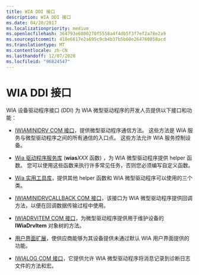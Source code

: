 ```yaml
---
title: WIA DDI 接口
description: WIA DDI 接口
ms.date: 04/20/2017
ms.localizationpriority: medium
ms.openlocfilehash: 364793e6800270f5558a4f4db5f3f7ef2a78e2a9
ms.sourcegitcommit: 418e6617e2a695c9cb4b37b5b60e264760858acd
ms.translationtype: MT
ms.contentlocale: zh-CN
ms.lasthandoff: 12/07/2020
ms.locfileid: "96824547"
---
```

# <a name="wia-ddi-interfaces"></a>WIA DDI 接口





WIA 设备驱动程序接口 (DDI) 为 WIA 微型驱动程序的开发人员提供以下接口和功能：

-   [IWIAMINIDRV COM 接口](iwiaminidrv-com-interface.md)，提供微型驱动程序通信方法。 这些方法是 WIA 服务与微型驱动程序之间的所有通信的入口点。 这些方法允许 WIA 服务控制设备。

-   [Wia 驱动程序服务库](wia-driver-services-library.md) (**wias**_XXX_ 函数) ，为 WIA 微型驱动程序提供 helper 函数。 您可以使用这些函数来执行许多常见任务，否则您必须编写自定义函数。

-   [Wia 实用工具库](wia-utility-library.md)，提供其他 helper 函数和 WIA 微型驱动程序可以使用的三个类。

-   [IWIAMINIDRVCALLBACK COM 接口](iwiaminidrvcallback-com-interface.md)，该接口为 WIA 微型驱动程序提供回调方法，以便在回调数据传输过程中使用。

-   [IWIADRVITEM COM 接口](iwiadrvitem-com-interface.md)，为微型驱动程序提供用于维护设备的 **IWiaDrvItem** 对象树的方法。

-   [用户界面扩展](user-interface-extensions.md)，使供应商能够为其设备提供未通过默认 WIA 用户界面提供的功能。

-   [IWIALOG COM 接口](iwialog-com-interface.md)，它提供允许 WIA 微型驱动程序将消息记录到诊断日志文件的方法和宏。

 

 




